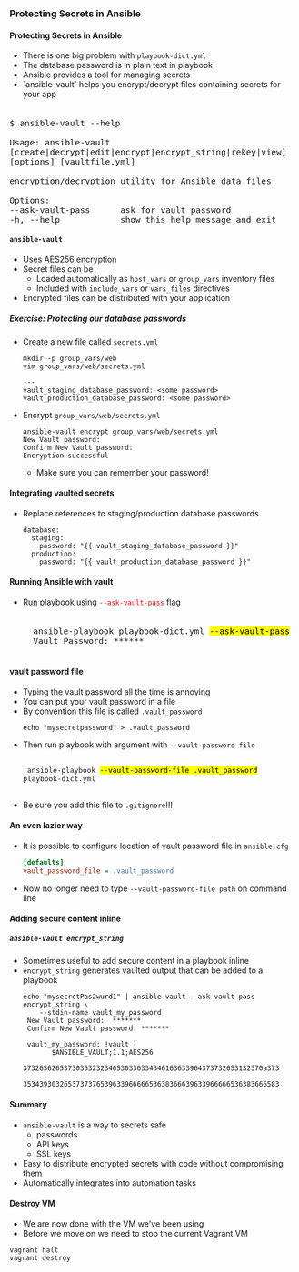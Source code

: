 ### Protecting Secrets in Ansible


#### Protecting Secrets in Ansible

* There is one big problem with <!-- .element: class="fragment" data-fragment-index="0" -->`playbook-dict.yml`
* The database password is in plain text in playbook <!-- .element: class="fragment" data-fragment-index="1" -->
* Ansible provides a tool for managing secrets <!-- .element: class="fragment" data-fragment-index="2" -->
* <!-- .element: class="fragment" data-fragment-index="3" -->`ansible-vault` helps you encrypt/decrypt files containing secrets for your app

<pre class="fragment" data-fragment-index="4" style="font-size:13pt;"><code data-trim>
$ ansible-vault --help

Usage: ansible-vault [create|decrypt|edit|encrypt|encrypt_string|rekey|view] [options] [vaultfile.yml]

encryption/decryption utility for Ansible data files

Options:
--ask-vault-pass      ask for vault password
-h, --help            show this help message and exit
</code></pre>



#### `ansible-vault`

* Uses AES256 encryption
* Secret files can be
   * Loaded automatically as `host_vars` or `group_vars` inventory files
   * Included with `include_vars` or `vars_files` directives
* Encrypted files can be distributed with your application



##### Exercise: Protecting our database passwords
* Create a new file called `secrets.yml`
   ```
   mkdir -p group_vars/web
   vim group_vars/web/secrets.yml
   ```
   ```
   ---
   vault_staging_database_password: <some password>
   vault_production_database_password: <some password>
   ```
   <!-- .element: style="font-size:12pt;"  -->
* Encrypt `group_vars/web/secrets.yml`
   ```
   ansible-vault encrypt group_vars/web/secrets.yml
   New Vault password: 
   Confirm New Vault password: 
   Encryption successful

   ```
   <!-- .element: style="font-size:12pt;"  -->
   * Make sure you can remember your password!



#### Integrating vaulted secrets
* Replace references to staging/production database passwords
   ```
   database:
     staging:
       password: "{{ vault_staging_database_password }}"
     production:
       password: "{{ vault_production_database_password }}"
   ```



#### Running Ansible with vault
* Run playbook using <code style="color:red;">--ask-vault-pass</code> flag
   <pre style="font-size:13pt;"><code data-trim data-noescape>
    ansible-playbook playbook-dict.yml <mark>--ask-vault-pass</mark>
    Vault Password: ******
   </code></pre>



#### vault password file
* Typing the vault password all the time is annoying <!-- .element: class="fragment" data-fragment-index="0" -->
* You can put your vault password in a file <!-- .element: class="fragment" data-fragment-index="1" -->
* By convention this file is called <!-- .element: class="fragment" data-fragment-index="2" -->`.vault_password`
   ```
   echo "mysecretpassword" > .vault_password
   ```
* Then run playbook with argument with <!-- .element: class="fragment" data-fragment-index="3" -->`--vault-password-file`
   <pre style="font-size:11pt;"><code class="shell" data-trim data-noescape>
   ansible-playbook <mark>--vault-password-file .vault_password</mark> playbook-dict.yml
   </code></pre>
* Be sure you add this file to <!-- .element: class="fragment" data-fragment-index="4" -->`.gitignore`!!!



#### An even lazier way
* It is possible to configure location of vault password file in `ansible.cfg`
   ```ini
   [defaults]
   vault_password_file = .vault_password
   ```
* Now no longer need to type `--vault-password-file path` on command line


#### Adding secure content inline
##### `ansible-vault encrypt_string`
* Sometimes useful to add secure content in a playbook inline
* `encrypt_string` generates vaulted output that can be added to a playbook
   ```
   echo "mysecretPas2wurd1" | ansible-vault --ask-vault-pass encrypt_string \
       --stdin-name vault_my_password
    New Vault password:  *******
    Confirm New Vault password: *******
   ```
   <!-- .element: style="font-size:12pt;"  -->
   ```
    vault_my_password: !vault |
          $ANSIBLE_VAULT;1.1;AES256
          37326562653730353232346530336334346163633964373732653132370a373
          353439303265373737653963396666653638366639633966666536383666583
   ```
   <!-- .element: style="font-size:12pt;"  class="fragment" data-fragment-index="0" -->



#### Summary
* `ansible-vault` is a way to secrets safe
   * passwords
   * API keys
   * SSL keys
* Easy to distribute encrypted secrets with code without compromising them
* Automatically integrates into automation tasks


#### Destroy VM
* We are now done with the VM we've been using
* Before we move on we need to stop the current Vagrant VM

```
vagrant halt
vagrant destroy
```
